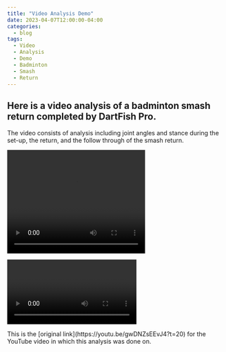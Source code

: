 ```yaml
---
title: "Video Analysis Demo"
date: 2023-04-07T12:00:00-04:00
categories:
  - blog
tags:
  - Video
  - Analysis
  - Demo
  - Badminton
  - Smash
  - Return
---
```


<h2>Here is a video analysis of a badminton smash return completed by DartFish Pro.</h2>
<p>The video consists of analysis including joint angles and stance during the set-up, the return, and the follow through of the smash return.</p>

<video width="320" height="240" controls>
  <source src=”assets/images/BadmintonReceive.mp4" type=video/mp4>
    </video>
   
<video>(assets/images/BadmintonReceive.mp4)</video>

<p>This is the [original link](https://youtu.be/gwDNZsEEvJ4?t=20) for the YouTube video in which this analysis was done on.</p>
